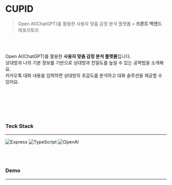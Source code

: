 # CUPID
> Open AI(ChatGPT)를 활용한 사용자 맞춤 감정 분석 플랫폼 • <b>프론트 백엔드</b> 레포지토리


<br></br>

<div align=left>
Open AI(ChatGPT)를 활용한 <strong>사용자 맞춤 감정 분석 플랫폼</strong>입니다.<br>
상대방과 나의 기본 정보를 기반으로 상대방과 친밀도를 높일 수 있는 공략법을 소개해요.<br>
카카오톡 대화 내용을 입력하면 상대방의 호감도를 분석하고 대화 솔루션을 제공할 수 있어요.
</div>

<br></br>

<br></br>


### Teck Stack
---
![Express](https://img.shields.io/badge/-Express-000000?logo=NestJs&logoColor=white&style=flat)
![TypeScript](https://img.shields.io/badge/-Typescript-3178C6?logo=typescript&logoColor=white&style=flat)
![OpenAI](https://img.shields.io/badge/-OpenAI-412991?logo=openai&logoColor=white&style=flat)<br>

<br></br>

### Demo
---

